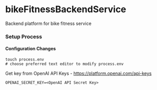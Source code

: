 # bikeFitnessBackendService
Backend platform for bike fitness service

### Setup Process
#### Configuration Changes
```
touch process.env
# choose preferred text editor to modify process.env
```
Get key from OpenAI API Keys - https://platform.openai.com/api-keys
```
OPENAI_SECRET_KEY=<OpenAI API Secret Key>
```